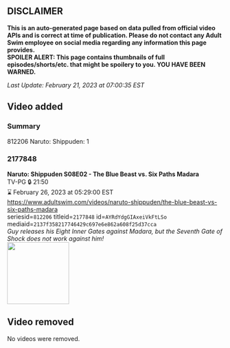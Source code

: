 ## DISCLAIMER
**This is an auto-generated page based on data pulled from official video APIs and is correct at time of publication. Please do not contact any Adult Swim employee on social media regarding any information this page provides.**  
**SPOILER ALERT: This page contains thumbnails of full episodes/shorts/etc. that might be spoilery to you. YOU HAVE BEEN WARNED.**  

_Last Update: February 21, 2023 at 07:00:35 EST_
## Video added
### Summary
812206 Naruto: Shippuden: 1  
### 2177848
**Naruto: Shippuden S08E02 - The Blue Beast vs. Six Paths Madara**  
TV-PG 🔒 21:50  
⌛ February 26, 2023 at 05:29:00 EST  
https://www.adultswim.com/videos/naruto-shippuden/the-blue-beast-vs-six-paths-madara  
seriesid=`812206` titleid=`2177848` id=`AYRdYdgGIAxeiVkFtLSo` mediaid=`2137f358217746429c697e6e862a608f25d37cca`  
_Guy releases his Eight Inner Gates against Madara, but the Seventh Gate of Shock does not work against him!_  
<a href="https://media.cdn.adultswim.com/uploads/20221109/thumbnails/2_22119121322-NarutoShippuden_418_TheBlueBeastVsSixPathsMadara.png"><img src="https://media.cdn.adultswim.com/uploads/20221109/thumbnails/2_22119121322-NarutoShippuden_418_TheBlueBeastVsSixPathsMadara.png" height="144px" /></a>
## Video removed
No videos were removed.  
